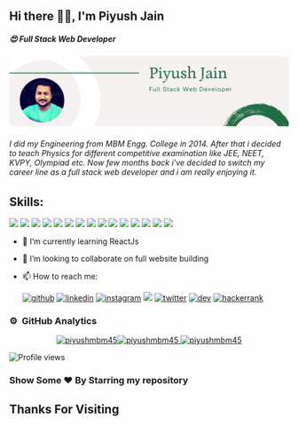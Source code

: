 ## Hi there 👋🏻, I'm Piyush Jain
##### 😍 Full Stack Web Developer
![Future Full Stack Web Developer](https://github.com/piyushmbm45/piyushmbm45/blob/main/Piyush%20Jain%20(2).png)

###### I did my Engineering from MBM Engg. College in 2014. After that i decided to teach Physics for different competitive examination like JEE, NEET, KVPY, Olympiad etc. Now few months back i've decided to switch my career line as a full stack web developer and i am really enjoying it.

## Skills:
<img src="https://img.icons8.com/color/48/4a90e2/html-5--v1.png"/>  <img src="https://img.icons8.com/color/48/4a90e2/css3.png"/>  <img src="https://img.icons8.com/color/48/000000/javascript--v2.png"/>  <img src="https://img.icons8.com/color/48/000000/nodejs.png"/>  <img src="https://img.icons8.com/color/48/000000/mongodb.png"/>  <img src="https://img.icons8.com/color/48/000000/json.png"/>  <img src="https://img.icons8.com/color/48/000000/npm.png"/> <img src="https://img.icons8.com/color/48/000000/bootstrap.png"/>  <img src="https://img.icons8.com/fluency/48/000000/docker.png"/>  <img src="https://img.icons8.com/color/48/000000/mysql-logo.png"/> <img src="https://img.icons8.com/color/48/000000/heroku.png"/>  <img src="https://img.icons8.com/wired/48/000000/postman-api.png"/>  <img src="https://img.icons8.com/color/48/000000/git.png"/>  <img src="https://img.icons8.com/color/48/000000/github--v3.png"/> <img src="https://img.icons8.com/office/48/000000/react.png"/>


- 🌱 I’m currently learning ReactJs  
- 👯 I’m looking to collaborate on full website building 
- 📫 How to reach me:

    [<img src="https://img.icons8.com/color/48/000000/github.png" alt='github' height='40'>](https://github.com/piyushmbm45)   [<img src="https://img.icons8.com/color/48/000000/linkedin.png" alt='linkedin' height='40'>](https://www.linkedin.com/in/piyush-jain-mbm/)   [<img src="https://img.icons8.com/fluent/48/000000/instagram-new.png" alt='instagram' height='40'>](https://www.instagram.com/just-psj/)   [<img src="https://img.icons8.com/office/40/000000/camera--v2.png"/>](https://www.pexels.com/@piyush-jain-961964) [<img src="https://img.icons8.com/color/48/000000/twitter--v1.png" alt="twitter" height="40"/>](https://twitter.com/piyushjmbm) [<img src="https://img.icons8.com/windows/32/000000/dev.png" alt="dev" height="40"/>](https://dev.to/piyushmbm45) [<img src="https://img.icons8.com/windows/32/000000/hackerrank.png" alt="hackerrank" height="40"/>](https://www.hackerrank.com/piyushmbm45)
     

### ⚙️ &nbsp;GitHub Analytics

<p align="center">
<a href="https://github.com/piyushmbm45">
<!--  <img src="https://activity-graph.herokuapp.com/graph?username=piyushmbm45&theme=dark&hide_border=true" alt="piyushmbm45" height=200px /> -->
<img  src="https://github-readme-stats.vercel.app/api/top-langs/?username=piyushmbm45&show_icons=true&locale=en&layout=compact&theme=dark&hide_border=true" alt="piyushmbm45" height=150px/><img  src="https://github-readme-stats.vercel.app/api?username=piyushmbm45&show_icons=true&locale=en&theme=dark&hide_border=true" alt="piyushmbm45" height=150px />
  <img src="https://github-readme-streak-stats.herokuapp.com/?user=piyushmbm45&theme=dark&hide_border=true" alt="piyushmbm45"/>
</a>
</p>

![Profile views](https://gpvc.arturio.dev/piyushmbm45)  

### Show Some ❤️ By Starring my repository

## Thanks For Visiting
